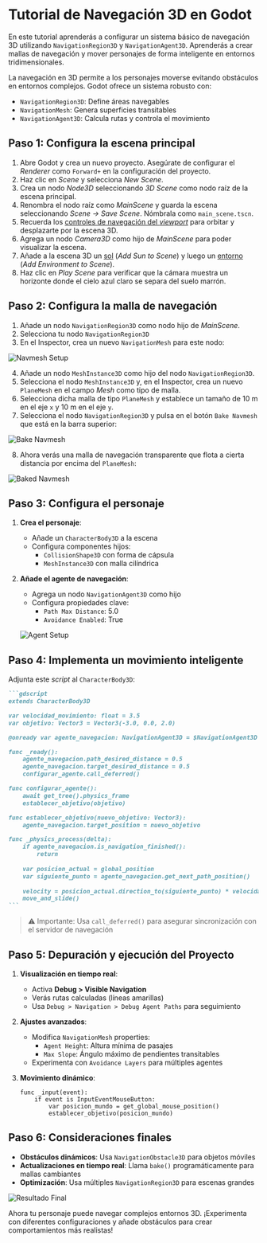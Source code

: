 # Tutorial de Navegación 3D en Godot

En este tutorial aprenderás a configurar un sistema básico de navegación 3D utilizando `NavigationRegion3D` y `NavigationAgent3D`. Aprenderás a crear mallas de navegación y mover personajes de forma inteligente en entornos tridimensionales.

La navegación en 3D permite a los personajes moverse evitando obstáculos en entornos complejos. Godot ofrece un sistema robusto con:
- `NavigationRegion3D`: Define áreas navegables
- `NavigationMesh`: Genera superficies transitables
- `NavigationAgent3D`: Calcula rutas y controla el movimiento

## Paso 1: Configura la escena principal

1. Abre Godot y crea un nuevo proyecto. Asegúrate de configurar el _Renderer_ como `Forward+` en la configuración del proyecto.
2. Haz clic en _Scene_ y selecciona _New Scene_.
3. Crea un nodo _Node3D_ seleccionando _3D Scene_ como nodo raíz de la escena principal.
4. Renombra el nodo raíz como _MainScene_ y guarda la escena seleccionando _Scene → Save Scene_. Nómbrala como `main_scene.tscn`.
5. Recuerda los [controles de navegación del _viewport_][T01] para orbitar y desplazarte por la escena 3D.
6. Agrega un nodo _Camera3D_ como hijo de _MainScene_ para poder visualizar la escena.
7. Añade a la escena 3D un [sol][T02] (_Add Sun to Scene_) y luego un [entorno][T03] (_Add Environment to Scene_).
8. Haz clic en _Play Scene_ para verificar que la cámara muestra un horizonte donde el cielo azul claro se separa del suelo marrón.

[T01]: https://github.com/milq/milq.github.io/blob/master/cursos/godot/tutorials/3d_viewport_navigation_controls.md
[T02]: https://raw.githubusercontent.com/milq/milq.github.io/refs/heads/master/cursos/godot/images/add_sun_to_scene.png
[T03]: https://raw.githubusercontent.com/milq/milq.github.io/refs/heads/master/cursos/godot/images/add_environment_to_scene.png

## Paso 2: Configura la malla de navegación

1. Añade un nodo `NavigationRegion3D` como nodo hijo de _MainScene_.
2. Selecciona tu nodo `NavigationRegion3D`
3. En el Inspector, crea un nuevo `NavigationMesh` para este nodo:
   
![Navmesh Setup](https://docs.godotengine.org/en/stable/_images/nav_3d_min_setup_step1.png)

4. Añade un nodo `MeshInstance3D` como hijo del nodo `NavigationRegion3D`.
5. Selecciona el nodo `MeshInstance3D` y, en el Inspector, crea un nuevo `PlaneMesh` en el campo _Mesh_ como tipo de malla.
6. Selecciona dicha malla de tipo `PlaneMesh` y establece un tamaño de 10 m en el eje `x` y 10 m en el eje `y`.
7. Selecciona el nodo `NavigationRegion3D` y pulsa en el botón `Bake Navmesh` que está en la barra superior:

![Bake Navmesh](https://docs.godotengine.org/en/stable/_images/nav_3d_min_setup_step2.png)

8. Ahora verás una malla de navegación transparente que flota a cierta distancia por encima del `PlaneMesh`:

![Baked Navmesh](https://docs.godotengine.org/en/stable/_images/nav_3d_min_setup_step3.png)

## Paso 3: Configura el personaje

1. **Crea el personaje**:
   - Añade un `CharacterBody3D` a la escena
   - Configura componentes hijos:
     - `CollisionShape3D` con forma de cápsula
     - `MeshInstance3D` con malla cilíndrica

2. **Añade el agente de navegación**:
   - Agrega un nodo `NavigationAgent3D` como hijo
   - Configura propiedades clave:
     - `Path Max Distance`: 5.0
     - `Avoidance Enabled`: True

   ![Agent Setup](https://docs.godotengine.org/en/stable/_images/nav_3d_min_setup_step4.webp)

## Paso 4: Implementa un movimiento inteligente

Adjunta este _script_ al `CharacterBody3D`:

````markdown
```gdscript
extends CharacterBody3D

var velocidad_movimiento: float = 3.5
var objetivo: Vector3 = Vector3(-3.0, 0.0, 2.0)

@onready var agente_navegacion: NavigationAgent3D = $NavigationAgent3D

func _ready():
    agente_navegacion.path_desired_distance = 0.5
    agente_navegacion.target_desired_distance = 0.5
    configurar_agente.call_deferred()

func configurar_agente():
    await get_tree().physics_frame
    establecer_objetivo(objetivo)

func establecer_objetivo(nuevo_objetivo: Vector3):
    agente_navegacion.target_position = nuevo_objetivo

func _physics_process(delta):
    if agente_navegacion.is_navigation_finished():
        return
    
    var posicion_actual = global_position
    var siguiente_punto = agente_navegacion.get_next_path_position()
    
    velocity = posicion_actual.direction_to(siguiente_punto) * velocidad_movimiento
    move_and_slide()
```
````

> ⚠️ Importante: Usa `call_deferred()` para asegurar sincronización con el servidor de navegación

## Paso 5: Depuración y ejecución del Proyecto

1. **Visualización en tiempo real**:
   - Activa **Debug > Visible Navigation**
   - Verás rutas calculadas (líneas amarillas)
   - Usa `Debug > Navigation > Debug Agent Paths` para seguimiento

2. **Ajustes avanzados**:
   - Modifica `NavigationMesh` properties:
     - `Agent Height`: Altura mínima de pasajes
     - `Max Slope`: Ángulo máximo de pendientes transitables
   - Experimenta con `Avoidance Layers` para múltiples agentes

3. **Movimiento dinámico**:
   ```gdscript
   func _input(event):
       if event is InputEventMouseButton:
           var posicion_mundo = get_global_mouse_position()
           establecer_objetivo(posicion_mundo)
   ```

## Paso 6: Consideraciones finales

- **Obstáculos dinámicos**: Usa `NavigationObstacle3D` para objetos móviles
- **Actualizaciones en tiempo real**: Llama `bake()` programáticamente para mallas cambiantes
- **Optimización**: Usa múltiples `NavigationRegion3D` para escenas grandes

![Resultado Final](https://docs.godotengine.org/en/stable/_images/nav_3d_min_setup_step3.png)

Ahora tu personaje puede navegar complejos entornos 3D. ¡Experimenta con diferentes configuraciones y añade obstáculos para crear comportamientos más realistas!
